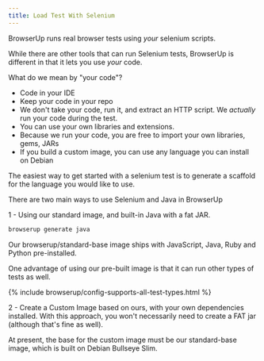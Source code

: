 ```yaml
---
title: Load Test With Selenium
---
```

BrowserUp runs real browser tests using *your* selenium scripts.

While there are other tools that can run Selenium tests,
BrowserUp is different in that it lets you use *your* code.

What do we mean by "your code"?

* Code in your IDE
* Keep your code in your repo
* We don't take your code, run it, and extract an HTTP script. We *actually* run your code during the test.
* You can use your own libraries and extensions.
* Because we run your code, you are free to import your own libraries, gems, JARs
* If you build a custom image, you can use any language you can install on Debian

The easiest way to get started with a selenium test is to generate a scaffold for the
language you would like to use.

There are two main ways to use Selenium and Java in BrowserUp

1 - Using our standard image, and built-in Java with a fat JAR.

```bash
browserup generate java
```

Our browserup/standard-base image ships with JavaScript, Java, Ruby and Python pre-installed.

One advantage of using our pre-built image is that it can run other types of tests as well.

{% include browserup/config-supports-all-test-types.html %}

2 - Create a Custom Image based on ours, with your own dependencies installed. With this approach,
you won't necessarily need to create a FAT jar (although that's fine as well).

At present, the base for the custom image must be our standard-base image, which is built on Debian Bullseye Slim.
